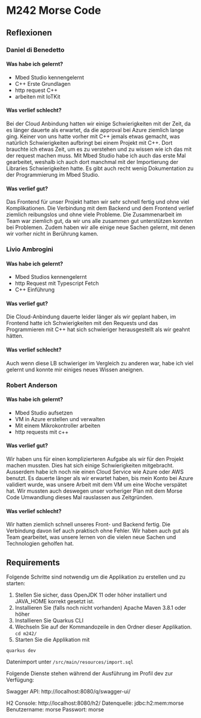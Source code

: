 # M242 Morse Code

## Reflexionen
### Daniel di Benedetto
#### Was habe ich gelernt?
- Mbed Studio kennengelernt
- C++ Erste Grundlagen
- http request C++
- arbeiten mit IoTKit

#### Was verlief schlecht?
Bei der Cloud Anbindung hatten wir einige Schwierigkeiten mit der Zeit, da es länger dauerte als erwartet, da die approval bei Azure ziemlich lange ging. Keiner von uns hatte vorher mit C++ jemals etwas gemacht, was natürlich Schwierigkeiten aufbringt bei einem Projekt mit C++. Dort brauchte ich etwas Zeit, um es zu verstehen und zu wissen wie ich das mit der request machen muss. Mit Mbed Studio habe ich auch das erste Mal gearbeitet, weshalb ich auch dort manchmal mit der Importierung der Libraries Schwierigkeiten hatte. Es gibt auch recht wenig Dokumentation zu der Programmierung im Mbed Studio.

#### Was verlief gut?
Das Frontend für unser Projekt hatten wir sehr schnell fertig und ohne viel Komplikationen. Die Verbindung mit dem Backend und dem Frontend verlief ziemlich reibungslos und ohne viele Probleme. Die Zusammenarbeit im Team war ziemlich gut, da wir uns alle zusammen gut unterstützen konnten bei Problemen. Zudem haben wir alle einige neue Sachen gelernt, mit denen wir vorher nicht in Berührung kamen.

### Livio Ambrogini
#### Was habe ich gelernt?
- Mbed Studios kennengelernt
- http Request mit Typescript Fetch
- C++ Einführung

#### Was verlief gut?
Die Cloud-Anbindung dauerte leider länger als wir geplant haben, im Frontend hatte ich Schwierigkeiten mit den Requests und das Programmieren mit C++ hat sich schwieriger herausgestellt als wir geahnt hätten.

#### Was verlief schlecht?
Auch wenn diese LB schwieriger im Vergleich zu anderen war, habe ich viel gelernt und konnte mir einiges neues Wissen aneignen.

### Robert Anderson
#### Was habe ich gelernt?
-	Mbed Studio aufsetzen
-	VM in Azure erstellen und verwalten
-	Mit einem Mikrokontroller arbeiten
-	http requests mit c++

#### Was verlief gut?
Wir haben uns für einen komplizierteren Aufgabe als wir für den Projekt machen mussten. Dies hat sich einige Schwierigkeiten mitgebracht. Ausserdem habe ich noch nie einen Cloud Service wie Azure oder AWS benutzt. Es dauerte länger als wir erwartet haben, bis mein Konto bei Azure validiert wurde, was unsere Arbeit mit dem VM um eine Woche verspätet hat. Wir mussten auch deswegen unser vorheriger Plan mit dem Morse Code Umwandlung dieses Mal rauslassen aus Zeitgründen.

#### Was verlief schlecht?
Wir hatten ziemlich schnell unseres Front- und Backend fertig. Die Verbindung davon lief auch praktisch ohne Fehler. Wir haben auch gut als Team gearbeitet, was unsere lernen von die vielen neue Sachen und Technologien geholfen hat.

## Requirements

Folgende Schritte sind notwendig um die Applikation zu erstellen und zu starten: 
1. Stellen Sie sicher, dass OpenJDK 11 oder höher installiert und JAVA_HOME korrekt gesetzt ist.  
2. Installieren Sie (falls noch nicht vorhanden) Apache Maven 3.8.1 oder höher
3. Installieren Sie Quarkus CLI
4. Wechseln Sie auf der Kommandozeile in den Ordner dieser Applikation. 
`cd m242/`
4. Starten Sie die Applikation mit 
```shell script
quarkus dev
```

Datenimport unter `/src/main/resources/import.sql`

Folgende Dienste stehen während der Ausführung im Profil dev zur Verfügung:

Swagger API: http://localhost:8080/q/swagger-ui/

H2 Console: http://localhost:8080/h2/ 
Datenquelle: jdbc:h2:mem:morse
Benutzername: morse
Passwort: morse
